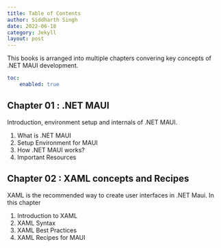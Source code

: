```yaml
---
title: Table of Contents
author: Siddharth Singh
date: 2022-06-18
category: Jekyll
layout: post
---
```


This books is arranged into multiple chapters convering key concepts of .NET MAUI development.

```yaml
toc:
    enabled: true
```

Chapter 01 : .NET MAUI
-------------

Introduction, environment setup and internals of .NET MAUI.

1. What is .NET MAUI
2. Setup Environment for MAUI
3. How .NET MAUI works?
4. Important Resources

Chapter 02 : XAML concepts and Recipes
-------------

XAML is the recommended way to create user interfaces in .NET Maui. In this chapter

1. Introduction to XAML
2. XAML Syntax
3. XAML Best Practices
4. XAML Recipes for MAUI



